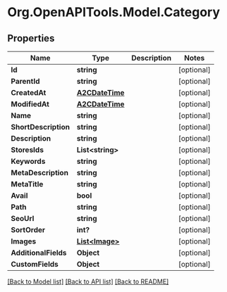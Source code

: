 # Org.OpenAPITools.Model.Category

## Properties

Name | Type | Description | Notes
------------ | ------------- | ------------- | -------------
**Id** | **string** |  | [optional] 
**ParentId** | **string** |  | [optional] 
**CreatedAt** | [**A2CDateTime**](A2CDateTime.md) |  | [optional] 
**ModifiedAt** | [**A2CDateTime**](A2CDateTime.md) |  | [optional] 
**Name** | **string** |  | [optional] 
**ShortDescription** | **string** |  | [optional] 
**Description** | **string** |  | [optional] 
**StoresIds** | **List&lt;string&gt;** |  | [optional] 
**Keywords** | **string** |  | [optional] 
**MetaDescription** | **string** |  | [optional] 
**MetaTitle** | **string** |  | [optional] 
**Avail** | **bool** |  | [optional] 
**Path** | **string** |  | [optional] 
**SeoUrl** | **string** |  | [optional] 
**SortOrder** | **int?** |  | [optional] 
**Images** | [**List&lt;Image&gt;**](Image.md) |  | [optional] 
**AdditionalFields** | **Object** |  | [optional] 
**CustomFields** | **Object** |  | [optional] 

[[Back to Model list]](../README.md#documentation-for-models) [[Back to API list]](../README.md#documentation-for-api-endpoints) [[Back to README]](../README.md)

